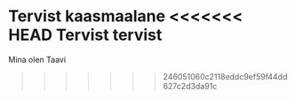 Tervist kaasmaalane
<<<<<<< HEAD
Tervist tervist
=======
Mina olen Taavi
>>>>>>> 246051060c2118eddc9ef59f44dd627c2d3da91c
